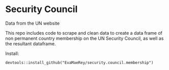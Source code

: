 # Security Council
Data from the UN website

This repo includes code to scrape and clean data to create a data frame of non permanent country membership on the UN Security Council, as well as the resultant dataframe.

Install:
```
devtools::install_github("EvaMaeRey/security.council.membership")
```
